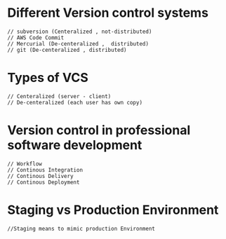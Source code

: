 # Different Version control systems
~~~
// subversion (Centeralized , not-distributed)
// AWS Code Commit
// Mercurial (De-centeralized ,  distributed)
// git (De-centeralized , distributed) 

~~~

# Types of VCS
~~~
// Centeralized (server - client)
// De-centeralized (each user has own copy)
~~~

# Version control in professional software development
~~~
// Workflow 
// Continous Integration
// Continous Delivery
// Continous Deployment
~~~
# Staging vs Production Environment
~~~
//Staging means to mimic production Environment
~~~
